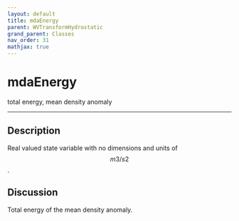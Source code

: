 ```yaml
---
layout: default
title: mdaEnergy
parent: WVTransformHydrostatic
grand_parent: Classes
nav_order: 31
mathjax: true
---
```


#  mdaEnergy

total energy, mean density anomaly


---

## Description
Real valued state variable with no dimensions and units of $$m3/s2$$.

## Discussion

Total energy of the mean density anomaly.

